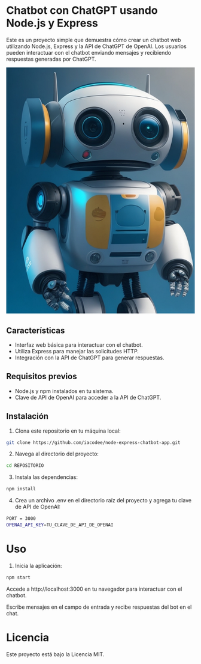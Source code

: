 # Chatbot con ChatGPT usando Node.js y Express

Este es un proyecto simple que demuestra cómo crear un chatbot web utilizando Node.js, Express y la API de ChatGPT de OpenAI. Los usuarios pueden interactuar con el chatbot enviando mensajes y recibiendo respuestas generadas por ChatGPT.

![Captura de pantalla](img/chatbot-app.jpg)

## Características

- Interfaz web básica para interactuar con el chatbot.
- Utiliza Express para manejar las solicitudes HTTP.
- Integración con la API de ChatGPT para generar respuestas.

## Requisitos previos

- Node.js y npm instalados en tu sistema.
- Clave de API de OpenAI para acceder a la API de ChatGPT.

## Instalación

1. Clona este repositorio en tu máquina local:

```bash
git clone https://github.com/iacodee/node-express-chatbot-app.git
```

2. Navega al directorio del proyecto:

```bash
cd REPOSITORIO
```

3. Instala las dependencias:

```bash
npm install
```
4. Crea un archivo .env en el directorio raíz del proyecto y agrega tu clave de API de OpenAI:

```bash
PORT = 3000
OPENAI_API_KEY=TU_CLAVE_DE_API_DE_OPENAI
```
# Uso

1. Inicia la aplicación:
```bash
npm start
```

Accede a http://localhost:3000 en tu navegador para interactuar con el chatbot.

Escribe mensajes en el campo de entrada y recibe respuestas del bot en el chat.

# Licencia
Este proyecto está bajo la Licencia MIT.



